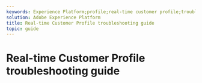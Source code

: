 ```yaml
---
keywords: Experience Platform;profile;real-time customer profile;troubleshooting;API
solution: Adobe Experience Platform
title: Real-time Customer Profile troubleshooting guide
topic: guide
---
```


# Real-time Customer Profile troubleshooting guide